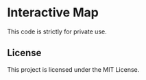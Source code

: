 # Interactive Map

This code is strictly for private use.

## License

This project is licensed under the MIT License.
